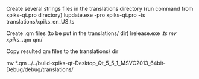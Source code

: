 Create several strings files in the translations directory (run command from xpiks-qt.pro directory)
lupdate.exe -pro xpiks-qt.pro -ts translations/xpiks_en_US.ts

Create .qm files (to be put in the translations/ dir)
lrelease.exe *.ts
mv xpiks_*.qm qm/

Copy resulted qm files to the translations/ dir

mv *.qm ../../build-xpiks-qt-Desktop_Qt_5_5_1_MSVC2013_64bit-Debug/debug/translations/

